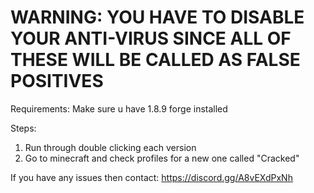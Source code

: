 # WARNING: YOU HAVE TO DISABLE YOUR ANTI-VIRUS SINCE ALL OF THESE WILL BE CALLED AS FALSE POSITIVES

Requirements:
Make sure u have 1.8.9 forge installed

Steps:
1. Run through double clicking each version
2. Go to minecraft and check profiles for a new one called "Cracked"

If you have any issues then contact:
https://discord.gg/A8vEXdPxNh
